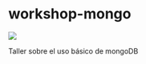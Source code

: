 # workshop-mongo
![](https://www.codewars.com/users/konami12/badges/micro)

Taller sobre el uso básico de mongoDB
